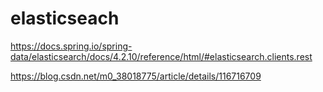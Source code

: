 # elasticseach 
https://docs.spring.io/spring-data/elasticsearch/docs/4.2.10/reference/html/#elasticsearch.clients.rest


https://blog.csdn.net/m0_38018775/article/details/116716709
